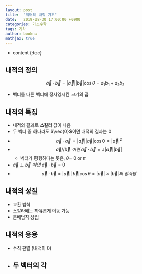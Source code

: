 ```yaml
---
layout: post
title:  "벡터의 내적 기초"
date:   2019-08-30 17:00:00 +0900
categories: 기초수학
tags: 기하
author: booknu
mathjax: true
---
```


* content
{:toc}
## 내적의 정의

$$\vec{a} \cdot \vec{b} = |\vec{a}||\vec{b}|\cos\theta = a_1b_1+a_2b_2$$

- 벡터를 다른 벡터에 정사영시킨 크기의 곱

## 내적의 특징

- 내적의 결과로 **스칼라** 값이 나옴
- 두 벡터 중 하나라도 $\vec{0}$이면 내적의 결과는 $0$
- $$\vec{a} \cdot \vec{a} = |\vec{a}||\vec{a}|\cos0 = |\vec{a}|^2$$
- $$\vec{a}//\vec{b}\ 이면\ \vec{a}\cdot \vec{b} = \pm|\vec{a}||\vec{b}| $$
  - 벡터가 평행하다는 뜻은, $\theta=$ $0$ or $\pi$
- $\vec{a} \perp \vec{b}\ 이면\ \vec{a} \cdot \vec{b} = 0$
- $$\vec{a} \cdot \vec{b} = |\vec{a}||\vec{b}|\cos\theta=|\vec{a}|\times|\vec{b}|의\ 정사영$$

## 내적의 성질

- 교환 법칙
- 스칼라배는 자유롭게 이동 가능
- 분배법칙 성립

## 내적의 응용

- 수직 판별 (내적이 $0$)
- 두 벡터의 각
  - 

